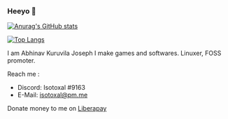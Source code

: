 ### Heeyo 👋

[![Anurag's GitHub stats](https://github-readme-stats.vercel.app/api?username=IsotoxalDev&theme=tokyonight)](https://github.com/anuraghazra/github-readme-stats)

[![Top Langs](https://github-readme-stats.vercel.app/api/top-langs/?username=IsotoxalDev&theme=tokyonight&hide=scss,java,html)](https://github.com/anuraghazra/github-readme-stats)

I am Abhinav Kuruvila Joseph
I make games and softwares.
Linuxer, FOSS promoter.

Reach me :
  - Discord: Isotoxal #9163
  - E-Mail: isotoxal@pm.me

Donate money to me on [Liberapay](https://en.liberapay.com/abhinavkdev/)
